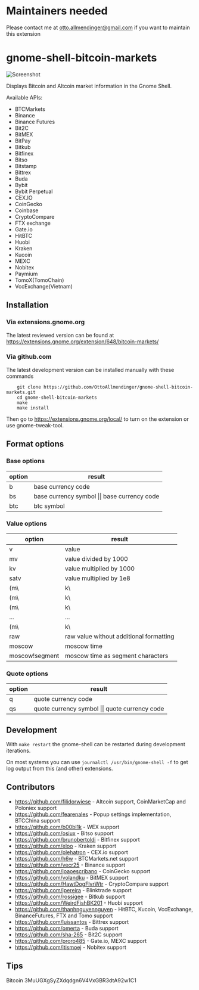 # Maintainers needed

Please contact me at otto.allmendinger@gmail.com if you want to maintain this extension

# gnome-shell-bitcoin-markets


![Screenshot](https://github.com/OttoAllmendinger/gnome-shell-bitcoin-markets/blob/master/data/screenshot.png?raw=true)

Displays Bitcoin and Altcoin market information in the Gnome Shell.

Available APIs:

- BTCMarkets
- Binance
- Binance Futures
- Bit2C
- BitMEX
- BitPay
- Bitkub
- Bitfinex
- Bitso
- Bitstamp
- Bittrex
- Buda
- Bybit
- Bybit Perpetual
- CEX.IO
- CoinGecko
- Coinbase
- CryptoCompare
- FTX exchange
- Gate.io
- HitBTC
- Huobi
- Kraken
- Kucoin
- MEXC
- Nobitex
- Paymium
- TomoX(TomoChain)
- VccExchange(Vietnam)

## Installation

### Via extensions.gnome.org

The latest reviewed version can be found at
https://extensions.gnome.org/extension/648/bitcoin-markets/

### Via github.com

The latest development version can be installed manually with these commands

        git clone https://github.com/OttoAllmendinger/gnome-shell-bitcoin-markets.git
        cd gnome-shell-bitcoin-markets
        make
        make install

Then go to https://extensions.gnome.org/local/ to turn on the extension or use
gnome-tweak-tool.

## Format options

### Base options

| option | result                                       |
| ------ | -------------------------------------------- |
| b      | base currency code                           |
| bs     | base currency symbol \|\| base currency code |
| btc    | btc symbol                                   |

### Value options

| option         | result                                  |
|----------------|-----------------------------------------|
| v              | value                                   |
| mv             | value divided by 1000                   |
| kv             | value multiplied by 1000                |
| satv           | value multiplied by 1e8                 |
| (m\            | k\                                      |sat)v0 | value with 0 decimals                   |
| (m\            | k\                                      |sat)v1 | value with 1 decimals                   |
| (m\            | k\                                      |sat)v2 | value with 2 decimals                   |
| ...            | ...                                     |
| (m\            | k\                                      |sat)v8 | value with 8 decimals                   |
| raw            | raw value without additional formatting |
| moscow         | moscow time                             |
| moscow!segment | moscow time as segment characters       |

### Quote options

| option | result                                         |
| ------ | ---------------------------------------------- |
| q      | quote currency code                            |
| qs     | quote currency symbol \|\| quote currency code |

## Development

With `make restart` the gnome-shell can be restarted during development iterations.

On most systems you can use `journalctl /usr/bin/gnome-shell -f` to get log output from this (and other) extensions.

## Contributors

- https://github.com/filidorwiese - Altcoin support, CoinMarketCap and Poloniex support
- https://github.com/fearenales - Popup settings implementation, BTCChina support
- https://github.com/b00bl1k - WEX support
- https://github.com/osiux - Bitso support
- https://github.com/brunobertoldi - Bitfinex support
- https://github.com/eloo - Kraken support
- https://github.com/plehatron - CEX.io support
- https://github.com/h6w - BTCMarkets.net support
- https://github.com/vecr25 - Binance support
- https://github.com/joaoescribano - CoinGecko support
- https://github.com/volandku - BitMEX support
- https://github.com/HawtDogFlvrWtr - CryptoCompare support
- https://github.com/jpereira - Blinktrade support
- https://github.com/rossigee - Bitkub support
- https://github.com/WeirdFishBK201 - Huobi support
- https://github.com/thanhnguyennguyen - HitBTC, Kucoin, VccExchange, BinanceFutures, FTX and Tomo support
- https://github.com/luissantos - Bittrex support
- https://github.com/omerta - Buda support
- https://github.com/sha-265 - Bit2C support
- https://github.com/proro485 - Gate.io, MEXC support
- https://github.com/itismoej - Nobitex support

## Tips

Bitcoin 3MuUGXgSyZXdqdgn6V4VxGBR3dtA92w1C1
